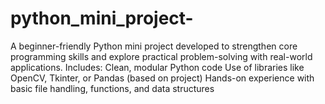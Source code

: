 # python_mini_project-
A beginner-friendly Python mini project developed to strengthen core programming skills and explore practical problem-solving with real-world applications.  Includes:  Clean, modular Python code  Use of libraries like OpenCV, Tkinter, or Pandas (based on project)  Hands-on experience with basic file handling, functions, and data structures

